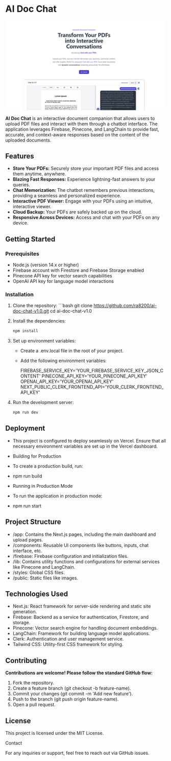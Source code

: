 
# AI Doc Chat
![alt text](public/ReadMe.png)

**AI Doc Chat** is an interactive document companion that allows users to upload PDF files and interact with them through a chatbot interface. The application leverages Firebase, Pinecone, and LangChain to provide fast, accurate, and context-aware responses based on the content of the uploaded documents.

## Features

- **Store Your PDFs:** Securely store your important PDF files and access them anytime, anywhere.
- **Blazing Fast Responses:** Experience lightning-fast answers to your queries.
- **Chat Memorization:** The chatbot remembers previous interactions, providing a seamless and personalized experience.
- **Interactive PDF Viewer:** Engage with your PDFs using an intuitive, interactive viewer.
- **Cloud Backup:** Your PDFs are safely backed up on the cloud.
- **Responsive Across Devices:** Access and chat with your PDFs on any device.

## Getting Started

### Prerequisites

- Node.js (version 14.x or higher)
- Firebase account with Firestore and Firebase Storage enabled
- Pinecone API key for vector search capabilities
- OpenAI API key for language model interactions

### Installation

1. Clone the repository:
        ```bash
    git clone https://github.com/ra8200/ai-doc-chat-v1.0.git
    cd ai-doc-chat-v1.0

2. Install the dependencies:
    ```bash
    npm install

3. Set up environment variables:

    - Create a .env.local file in the root of your project.

    - Add the following environment variables:

        FIREBASE_SERVICE_KEY='YOUR_FIREBASE_SERVICE_KEY_JSON_CONTENT'
        PINECONE_API_KEY='YOUR_PINECONE_API_KEY'
        OPENAI_API_KEY='YOUR_OPENAI_API_KEY'
        NEXT_PUBLIC_CLERK_FRONTEND_API='YOUR_CLERK_FRONTEND_API_KEY'

4. Run the development server:
    ```bash
    npm run dev

## Deployment

- This project is configured to deploy seamlessly on Vercel. Ensure that all necessary environment variables are set up in the Vercel dashboard.

- Building for Production

- To create a production build, run:

- npm run build

- Running in Production Mode

- To run the application in production mode:

- npm run start

## Project Structure

- /app: Contains the Next.js pages, including the main dashboard and upload pages.
- /components: Reusable UI components like buttons, inputs, chat interface, etc.
- /firebase: Firebase configuration and initialization files.
- /lib: Contains utility functions and configurations for external services like Pinecone and LangChain.
- /styles: Global CSS files.
- /public: Static files like images.

## Technologies Used

- Next.js: React framework for server-side rendering and static site generation.
- Firebase: Backend as a service for authentication, Firestore, and storage.
- Pinecone: Vector search engine for handling document embeddings.
- LangChain: Framework for building language model applications.
- Clerk: Authentication and user management service.
- Tailwind CSS: Utility-first CSS framework for styling.

## Contributing

**Contributions are welcome! Please follow the standard GitHub flow:**

1. Fork the repository.
2. Create a feature branch (git checkout -b feature-name).
3. Commit your changes (git commit -m 'Add new feature').
4. Push to the branch (git push origin feature-name).
5. Open a pull request.

## License

This project is licensed under the MIT License.

Contact

For any inquiries or support, feel free to reach out via GitHub issues.
